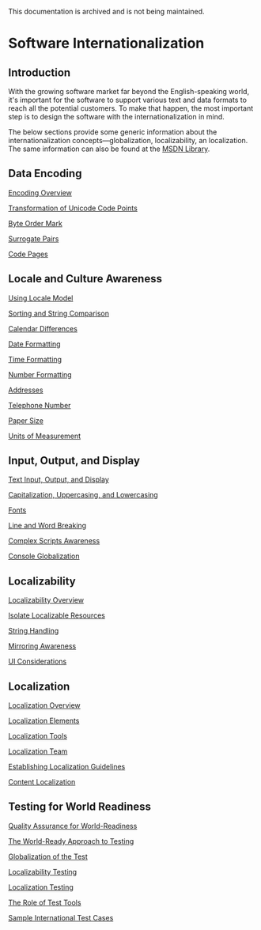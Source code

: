 This documentation is archived and is not being maintained.

# Software Internationalization

## Introduction

With the growing software market far beyond the English-speaking world, it's important for the software to support various text and data formats to reach all the potential customers. To make that happen, the most important step is to design the software with the internationalization in mind.

The below sections provide some generic information about the internationalization concepts—globalization, localizability, an localization. The same information can also be found at the [MSDN Library](https://msdn.microsoft.com/library/bb688110).

## Data Encoding

[Encoding Overview](https://msdn.microsoft.com/en-US/library/mt683841)

[Transformation of Unicode Code Points](https://msdn.microsoft.com/en-US/library/mt683843)

[Byte Order Mark](https://msdn.microsoft.com/en-US/library/mt683845)

[Surrogate Pairs](https://msdn.microsoft.com/en-US/library/mt683846)

[Code Pages](https://msdn.microsoft.com/en-US/library/mt662301)

## Locale and Culture Awareness

[Using Locale Model](https://msdn.microsoft.com/en-US/library/mt662310)

[Sorting and String Comparison](https://msdn.microsoft.com/en-US/library/mt662313)

[Calendar Differences](https://msdn.microsoft.com/en-US/library/mt662317)

[Date Formatting](https://msdn.microsoft.com/en-US/library/mt662320)

[Time Formatting](https://msdn.microsoft.com/en-US/library/mt662321)

[Number Formatting](https://msdn.microsoft.com/en-US/library/mt662324)

[Addresses](https://msdn.microsoft.com/en-US/library/mt662325)

[Telephone Number](https://msdn.microsoft.com/en-US/library/mt662326)

[Paper Size](https://msdn.microsoft.com/en-US/library/mt662327)

[Units of Measurement](https://msdn.microsoft.com/en-US/library/mt662328)

## Input, Output, and Display

[Text Input, Output, and Display](https://msdn.microsoft.com/en-US/library/mt662329)

[Capitalization, Uppercasing, and Lowercasing](https://msdn.microsoft.com/en-US/library/mt662330)

[Fonts](https://msdn.microsoft.com/en-US/library/mt662331)

[Line and Word Breaking](https://msdn.microsoft.com/en-US/library/mt662334)

[Complex Scripts Awareness](https://msdn.microsoft.com/en-US/library/mt662335)

[Console Globalization](https://msdn.microsoft.com/en-US/library/mt662336)

## Localizability

[Localizability Overview](https://msdn.microsoft.com/en-US/library/mt651700)

[Isolate Localizable Resources](https://msdn.microsoft.com/en-US/library/mt662338)

[String Handling](https://msdn.microsoft.com/en-US/library/mt662339) 

[Mirroring Awareness](https://msdn.microsoft.com/en-US/library/mt662340)

[UI Considerations](https://msdn.microsoft.com/en-US/library/mt662341)

## Localization

[Localization Overview](https://msdn.microsoft.com/en-US/library/mt662355)

[Localization Elements](https://msdn.microsoft.com/en-US/library/mt662343)

[Localization Tools](https://msdn.microsoft.com/en-US/library/mt662351)

[Localization Team](https://msdn.microsoft.com/en-US/library/mt662352)

[Establishing Localization Guidelines](https://msdn.microsoft.com/en-US/library/mt662353)

[Content Localization](https://msdn.microsoft.com/en-US/library/mt662354)

## Testing for World Readiness

[Quality Assurance for World-Readiness](https://msdn.microsoft.com/en-US/library/mt662412)

[The World-Ready Approach to Testing](https://msdn.microsoft.com/en-US/library/mt662413)

[Globalization of the Test](https://msdn.microsoft.com/en-US/library/mt662415)

[Localizability Testing](https://msdn.microsoft.com/en-US/library/mt651780)

[Localization Testing](https://msdn.microsoft.com/en-US/library/mt662422)

[The Role of Test Tools](https://msdn.microsoft.com/en-US/library/mt662423)

[Sample International Test Cases](https://msdn.microsoft.com/en-US/library/mt662424)


